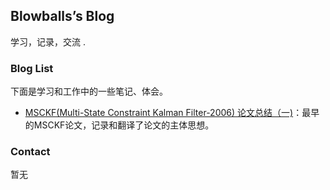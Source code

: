 ## Blowballs’s Blog

学习，记录，交流 .

### Blog List

下面是学习和工作中的一些笔记、体会。

- [MSCKF(Multi-State Constraint Kalman Filter-2006) 论文总结（一)](https://github.com/blowballs/blowballs.github.io/blob/master/MSCKF(Multi-State%20Constraint%20Kalman%20Filter-2006)%20%E8%AE%BA%E6%96%87%E6%80%BB%E7%BB%93%EF%BC%88%E4%B8%80%EF%BC%89.pdf)：最早的MSCKF论文，记录和翻译了论文的主体思想。


###  Contact

暂无
